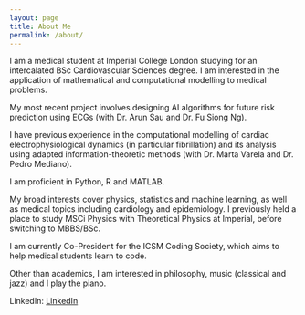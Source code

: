 ```yaml
---
layout: page
title: About Me
permalink: /about/
---
```


I am a medical student at Imperial College London studying for an intercalated BSc Cardiovascular Sciences degree. I am interested in the application of mathematical and computational modelling to medical problems.


My most recent project involves designing AI algorithms for future risk prediction using ECGs (with Dr. Arun Sau and Dr. Fu Siong Ng).

I have previous experience in the computational modelling of cardiac electrophysiological dynamics (in particular fibrillation) and its analysis using adapted information-theoretic methods (with Dr. Marta Varela and Dr. Pedro Mediano).

I am proficient in Python, R and MATLAB.

My broad interests cover physics, statistics and machine learning, as well as medical topics including cardiology and epidemiology. I previously held a place to study MSCi Physics with Theoretical Physics at Imperial, before switching to MBBS/BSc.

I am currently Co-President for the ICSM Coding Society, which aims to help medical students learn to code.

Other than academics, I am interested in philosophy, music (classical and jazz) and I play the piano.

LinkedIn: [LinkedIn](https://www.linkedin.com/in/aidan-birdi-7ba231187/)